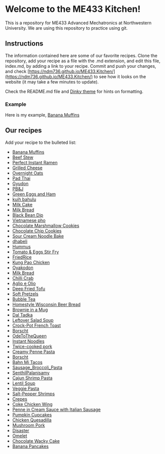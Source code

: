 # Welcome to the ME433 Kitchen!
This is a repository for ME433 Advanced Mechatronics at Northwestern University. We are using this repository to practice using git.

## Instructions
The information contained here are some of our favorite recipes. Clone the repository, add your recipe as a file with the .md extension, and edit this file, index.md, by adding a link to your recipe. Commit and push your changes, and check [https://ndm736.github.io/ME433.Kitchen/](https://ndm736.github.io/ME433.Kitchen/) to see how it looks on the website (it may take a few minutes to update).

Check the README.md file and [Dinky theme](https://pages-themes.github.io/dinky/) for hints on formatting.

### Example
Here is my example, [Banana Muffins](./recipes/bananamuffins.html)

## Our recipes
Add your recipe to the bulleted list:
- [Banana Muffins](./recipes/bananamuffins.html) <!--- The link ends in html even though the file ends in .md -->
- [Beef Stew](./recipes/beefstew.html)
- [Perfect Instant Ramen](./recipes/perfectramen.html)
- [Grilled Cheese](./recipes/grilledcheese.html)
- [Overnight Oats](./recipes/overnightoats.html)
- [Pad Thai](./recipes/PadThai.html)
- [Gyudon](./recipes/gyudon.html)
- [PB&J](./recipes/PB&J.html)
- [Green Eggs and Ham](./recipes/greeneggs.html)
- [kuih bahulu](./recipes/kuihbahulu.html)
- [Milk Cake](./recipes/milkcake.html)
- [Milk Bread](./recipes/oyakodon.html)
- [Black Bean Dip](./recipes/blackbean_dip.html)
- [Vietnamese pho](./recipes/VietnamesePho.html)
- [Chocolate Marshmallow Cookies](./recipes/chocolatemarshmallow.html)
- [Chocolate Chip Cookies](./recipes/chocolatechipcookies.html)
- [Sour Cream Noodle Bake](./recipes/noodlebake.html)
- [dhabeli](./recipes/dhabeli.html)
- [Hummus](./recipes/hummus.html)
- [Tomato & Eggs Stir Fry](./recipes/tomatoeggstirfry.html)
- [FriedRice](./recipes/FriedRice.html)
- [Kung Pao Chicken](./recipes/kungpaochicken.html)
- [Oyakodon](./recipes/oyakodon.html)
- [Milk Bread](./recipes/milkbread.html)
- [Chilli Crab](./recipes/chillicrab.html)
- [Aglio e Olio](./recipes/AglioEOlio.html)
- [Deep Fried Tofu](./recipes/deepfriedtofu.html)
- [Soft Pretzels](./recipes/softPretzels.html)
- [Bubble Tea](./recipes/BubbleTea.html)
- [Homestyle Wisconsin Beer Bread](./recipes/WisconsinBeerBread.md)
- [Brownie in a Mug](./recipes/BrownieInAMug.html)
- [Dal Tadka](./recipes/daltadka.html)
- [Leftover Salad Soup](./recipes/leftoversaladsoup.html)
- [Crock-Pot French Toast](./recipes/crockpotfrenchtoast.html)
- [Borscht](./recipes/borscht.html)
- [OdeToTheQueen](./recipes/odetothequeen.html)
- [Instant Noodles](./recipes/instantnoodles.html)
- [Twice-cooked pork](./recipes/Twicecookedpork.html)
- [Creamy Penne Pasta](./recipes/creamypasta.html)
- [Borscht](./recipes/borscht.html)
- [Bahn Mi Tacos](./recipes/bahnmi_tacos.html)
- [Sausage_Broccoli_Pasta](./recipes/Sausage_Broccoli_Pasta.html)
- [SenthilPalanisamy](./recipes/indian_egg_masala.html)
- [Cajun Shrimp Pasta](./recipes/cajunshrimppasta.html)
- [Lentil Soup](./recipes/LentilSoup.html)
- [Veggie Pasta](./recipes/VeggiePasta.html)
- [Salt-Pepper Shrimps](./recipes/SaltPepperShrimps.html)
- [Crepes](./recipes/Crepes.html)
- [Coke Chicken Wing](./recipes/CokeChickenWing.html)
- [Penne in Cream Sauce with Italian Sausage](./recipes/CreamyItalianSausagePenne.html)
- [Pumpkin Cupcakes](./recipes/pumpkincupcakes.html)
- [Chicken Quesadilla](./recipes/chickenquesadilla.html)
- [Mushroom Pork](./recipes/mushroompork.html)
- [Disaster](./recipes/disaster.html)
- [Omelet](./recipes/Omelet.html)
- [Chocolate Wacky Cake](./recipes/wackycake.html)
- [Banana Pancakes](./recipes/bananapancakes.html)